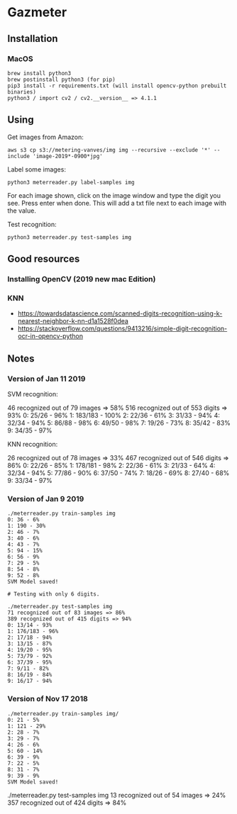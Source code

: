 # Gazmeter

## Installation

### MacOS

    brew install python3
    brew postinstall python3 (for pip)
    pip3 install -r requirements.txt (will install opencv-python prebuilt binaries)
    python3 / import cv2 / cv2.__version__ => 4.1.1

## Using

Get images from Amazon:

    aws s3 cp s3://metering-vanves/img img --recursive --exclude '*' --include 'image-2019*-0900*jpg'

Label some images:

    python3 meterreader.py label-samples img

For each image shown, click on the image window and type the digit you see. Press enter when done. This will add a txt file next to each image with the value.

Test recognition:

    python3 meterreader.py test-samples img

## Good resources

### Installing OpenCV (2019 new mac Edition)

### KNN

- https://towardsdatascience.com/scanned-digits-recognition-using-k-nearest-neighbor-k-nn-d1a1528f0dea
- https://stackoverflow.com/questions/9413216/simple-digit-recognition-ocr-in-opencv-python

## Notes

### Version of Jan 11 2019

SVM recognition:

46 recognized out of 79 images => 58%
516 recognized out of 553 digits => 93%
0: 25/26 - 96%
1: 183/183 - 100%
2: 22/36 - 61%
3: 31/33 - 94%
4: 32/34 - 94%
5: 86/88 - 98%
6: 49/50 - 98%
7: 19/26 - 73%
8: 35/42 - 83%
9: 34/35 - 97%

KNN recognition:

26 recognized out of 78 images => 33%
467 recognized out of 546 digits => 86%
0: 22/26 - 85%
1: 178/181 - 98%
2: 22/36 - 61%
3: 21/33 - 64%
4: 32/34 - 94%
5: 77/86 - 90%
6: 37/50 - 74%
7: 18/26 - 69%
8: 27/40 - 68%
9: 33/34 - 97%

### Version of Jan 9 2019

    ./meterreader.py train-samples img
    0: 36 - 6%
    1: 190 - 30%
    2: 46 - 7%
    3: 40 - 6%
    4: 43 - 7%
    5: 94 - 15%
    6: 56 - 9%
    7: 29 - 5%
    8: 54 - 8%
    9: 52 - 8%
    SVM Model saved!

    # Testing with only 6 digits.

    ./meterreader.py test-samples img
    71 recognized out of 83 images => 86%
    389 recognized out of 415 digits => 94%
    0: 13/14 - 93%
    1: 176/183 - 96%
    2: 17/18 - 94%
    3: 13/15 - 87%
    4: 19/20 - 95%
    5: 73/79 - 92%
    6: 37/39 - 95%
    7: 9/11 - 82%
    8: 16/19 - 84%
    9: 16/17 - 94%

### Version of Nov 17 2018

    ./meterreader.py train-samples img/
    0: 21 - 5%
    1: 121 - 29%
    2: 28 - 7%
    3: 29 - 7%
    4: 26 - 6%
    5: 60 - 14%
    6: 39 - 9%
    7: 22 - 5%
    8: 31 - 7%
    9: 39 - 9%
    SVM Model saved!

./meterreader.py test-samples img
13 recognized out of 54 images => 24%
357 recognized out of 424 digits => 84%
